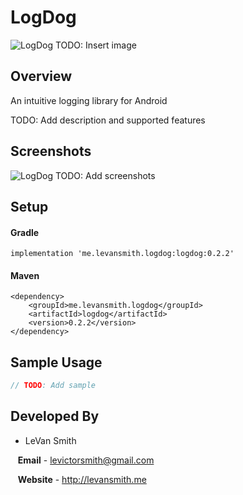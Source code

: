 # LogDog

![LogDog]() TODO: Insert image

## Overview

An intuitive logging library for Android

TODO: Add description and supported features

## Screenshots

![LogDog]() TODO: Add screenshots

## Setup

#### Gradle

`implementation 'me.levansmith.logdog:logdog:0.2.2'`

#### Maven
```
<dependency>
    <groupId>me.levansmith.logdog</groupId>
    <artifactId>logdog</artifactId>
    <version>0.2.2</version>
</dependency>
```

## Sample Usage

```kotlin
// TODO: Add sample
```

## Developed By

* LeVan Smith

&nbsp;&nbsp;&nbsp;**Email** - levictorsmith@gmail.com

&nbsp;&nbsp;&nbsp;**Website** - http://levansmith.me

